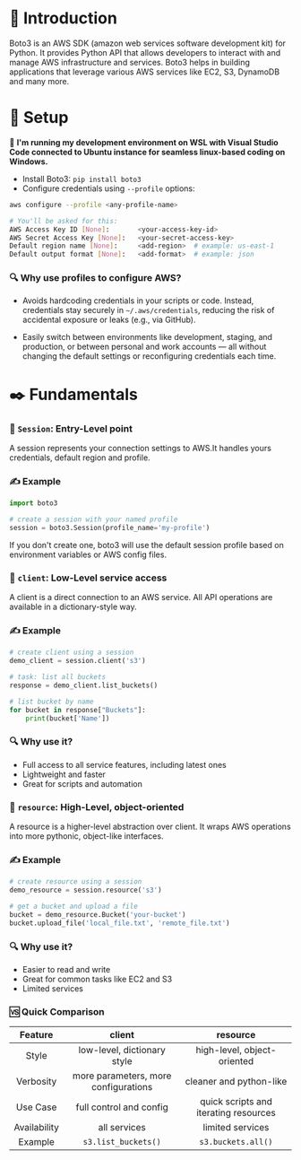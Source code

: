 # 🌸 Introduction

Boto3 is an AWS SDK (amazon web services software development kit) for Python. It provides Python API that allows developers to interact with and manage AWS infrastructure and services. Boto3 helps in building applications that leverage various AWS services like EC2, S3, DynamoDB and many more.

# 🔧 Setup

🚨 **I'm running my development environment on WSL with Visual Studio Code connected to Ubuntu instance for seamless linux-based coding on Windows.**

- Install Boto3: `pip install boto3`
- Configure credentials using `--profile` options:

```bash
aws configure --profile <any-profile-name>

# You'll be asked for this:
AWS Access Key ID [None]:       <your-access-key-id>
AWS Secret Access Key [None]:   <your-secret-access-key>
Default region name [None]:     <add-region>  # example: us-east-1
Default output format [None]:   <add-format>  # example: json
```

### 🔍 Why use profiles to configure AWS?
- Avoids hardcoding credentials in your scripts or code. Instead, credentials stay securely in `~/.aws/credentials`, reducing the risk of accidental exposure or leaks (e.g., via GitHub).

- Easily switch between environments like development, staging, and production, or between personal and work accounts — all without changing the default settings or reconfiguring credentials each time.

# ✒️ Fundamentals

### 🔷 `Session`: Entry-Level point

A session represents your connection settings to AWS.It handles yours credentials, default region and profile.

### ✍️ Example

```python
import boto3

# create a session with your named profile
session = boto3.Session(profile_name='my-profile')
```

If you don't create one, boto3 will use the default session profile based on environment variables or AWS config files.

### 🔷 `client`: Low-Level service access

A client is a direct connection to an AWS service. All API operations are available in a dictionary-style way.

### ✍️ Example

```python
# create client using a session
demo_client = session.client('s3')

# task: list all buckets
response = demo_client.list_buckets()

# list bucket by name
for bucket in response["Buckets"]:
    print(bucket['Name'])
```

### 🔍 Why use it?
- Full access to all service features, including latest ones
- Lightweight and faster
- Great for scripts and automation

### 🔷 `resource`: High-Level, object-oriented

A resource is a higher-level abstraction over client. It wraps AWS operations into more pythonic, object-like interfaces.

### ✍️ Example

```python
# create resource using a session
demo_resource = session.resource('s3')

# get a bucket and upload a file
bucket = demo_resource.Bucket('your-bucket')
bucket.upload_file('local_file.txt', 'remote_file.txt')
```

### 🔍 Why use it?
- Easier to read and write
- Great for common tasks like EC2 and S3
- Limited services

### 🆚 Quick Comparison
| Feature | client | resource |
|:-:|:-:|:-:|
| Style | low-level, dictionary style |high-level, object-oriented |
| Verbosity | more parameters, more configurations | cleaner and python-like |
| Use Case | full control and config | quick scripts and iterating resources |
| Availability | all services |limited services |
| Example | `s3.list_buckets()` | `s3.buckets.all()` |

